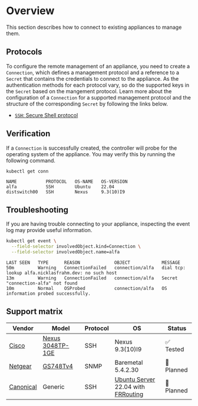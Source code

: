 # Overview

This section describes how to connect to existing appliances to manage them.

## Protocols

To configure the remote management of an appliance, you need to create a `Connection`, which defines a management protocol and a reference to a `Secret` that contains the credentials to connect to the appliance. As the authentication methods for each protocol vary, so do the supported keys in the `Secret` based on the mangement protocol. Learn more about the configuration of a `Connection` for a supported management protocol and the structure of the corresponding `Secret` by following the links below.

- [`SSH`: Secure Shell protocol](./management/ssh.md)

## Verification

If a `Connection` is successfully created, the controller will probe for the operating system of the appliance. You may verify this by running the following command.

```shell
kubectl get conn
```

```text
NAME           PROTOCOL   OS-NAME   OS-VERSION
alfa           SSH        Ubuntu    22.04
distswitch00   SSH        Nexus     9.3(10)I9
```

## Troubleshooting

If you are having trouble connecting to your appliance, inspecting the event log may provide useful information.

```bash
kubectl get event \
  --field-selector involvedObject.kind=Connection \
  --field-selector involvedObject.name=alfa
```

```text
LAST SEEN   TYPE      REASON             OBJECT            MESSAGE
50m         Warning   ConnectionFailed   connection/alfa   dial tcp: lookup alfa.nicklasfrahm.dev: no such host
13m         Warning   ConnectionFailed   connection/alfa   Secret "connection-alfa" not found
10m         Normal    OSProbed           connection/alfa   OS information probed successfully.
```

## Support matrix

| Vendor                 | Model                          | Protocol | OS                                                               | Status     |
| ---------------------- | ------------------------------ | -------- | ---------------------------------------------------------------- | ---------- |
| [Cisco][cisco]         | [Nexus 3048TP-1GE][nexus-3048] | SSH      | Nexus 9.3(10)I9                                                  | ✅ Tested  |
| [Netgear][netgear]     | [GS748Tv4][gs748tv4]           | SNMP     | Baremetal 5.4.2.30                                               | 🚧 Planned |
| [Canonical][canonical] | Generic                        | SSH      | [Ubuntu Server][ubuntu-server] 22.04 with [FRRouting][frrouting] | 🚧 Planned |

[cisco]: https://www.cisco.com/
[nexus-3048]: https://www.cisco.com/c/en/us/support/switches/nexus-3048-switch/model.html
[netgear]: https://www.netgear.com/
[gs748tv4]: https://www.netgear.com/support/product/GS748Tv4.aspx
[canonical]: https://canonical.com/
[ubuntu-server]: https://ubuntu.com/server
[frrouting]: https://frrouting.org/
